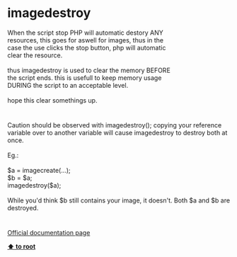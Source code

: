 # imagedestroy




<div class="phpcode"><span class="html">
When the script stop PHP will automatic destory ANY<br>resources, this goes for aswell for images, thus in the<br>case the use clicks the stop button, php will automatic<br>clear the resource.<br><br>thus imagedestroy is used to clear the memory BEFORE<br>the script ends. this is usefull to keep memory usage<br>DURING the script to an acceptable level.<br><br>hope this clear somethings up.</span>
</div>
  

#


<div class="phpcode"><span class="html">
Caution should be observed with imagedestroy(); copying your reference variable over to another variable will cause imagedestroy to destroy both at once.<br><br>Eg.: <br><br>$a = imagecreate(...);<br>$b = $a;<br>imagedestroy($a);<br><br>While you&apos;d think $b still contains your image, it doesn&apos;t. Both $a and $b are destroyed.</span>
</div>
  

#

[Official documentation page](https://www.php.net/manual/en/function.imagedestroy.php)

**[⬆ to root](/)**